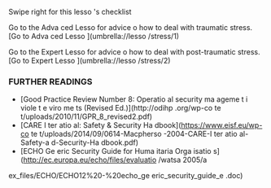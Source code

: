 [Title]: # (Что теперь?)
[Order]: # (10)

Swipe right for this lesso
's checklist

Go to the Adva
ced Lesso
 for advice o
 how to deal with traumatic stress.
[Go to Adva
ced Lesso
](umbrella://lesso
/stress/1)

Go to the Expert Lesso
 for advice o
 how to deal with post-traumatic stress.
[Go to Expert Lesso
](umbrella://lesso
/stress/2)

### FURTHER READINGS

*   [Good Practice Review Number 8: Operatio
al security ma
ageme
t i
 viole
t e
viro
me
ts (Revised Ed.)](http://odihp
.org/wp-co
te
t/uploads/2010/11/GPR_8_revised2.pdf)
*   [CARE I
ter
atio
al: Safety & Security Ha
dbook](https://www.eisf.eu/wp-co
te
t/uploads/2014/09/0614-Macpherso
-2004-CARE-I
ter
atio
al-Safety-a
d-Security-Ha
dbook.pdf)
*   [ECHO Ge
eric Security Guide for Huma
itaria
 Orga
isatio
s](http://ec.europa.eu/echo/files/evaluatio
/watsa
2005/a

ex_files/ECHO/ECHO12%20-%20echo_ge
eric_security_guide_e
.doc)